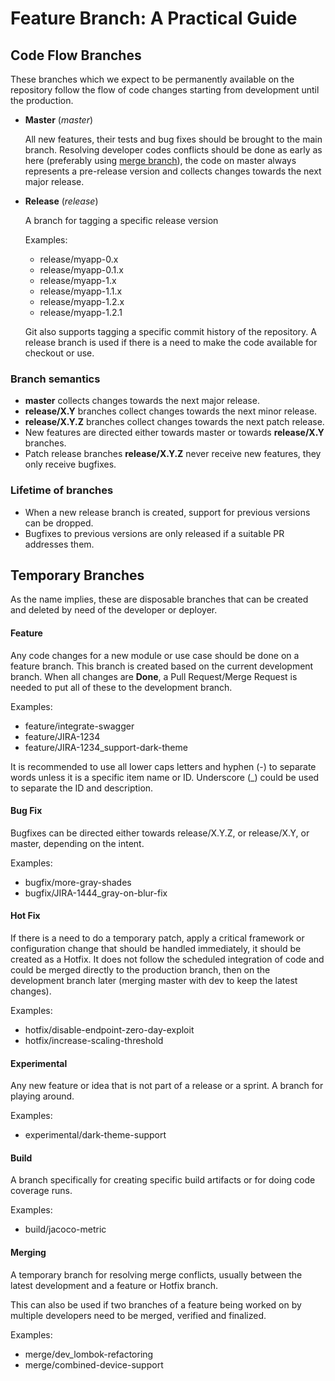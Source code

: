 # Feature Branch: A Practical Guide

## Code Flow Branches

These branches which we expect to be permanently available on the repository follow the flow of code changes starting from development until the production.

* **Master** (*master*)

  All new features, their tests and bug fixes should be brought to the main branch. Resolving developer codes conflicts should be done as early as here (preferably using [merge branch](#merging)), the code on master always represents a pre-release version and collects changes towards the next major release.

* **Release** (*release*)

  A branch for tagging a specific release version

  Examples:
  * release/myapp-0.x
  * release/myapp-0.1.x
  * release/myapp-1.x
  * release/myapp-1.1.x
  * release/myapp-1.2.x
  * release/myapp-1.2.1

  Git also supports tagging a specific commit history of the repository. A release branch is used if there is a need to make the code available for checkout or use.

### Branch semantics
  * **master** collects changes towards the next major release.
  * **release/X.Y** branches collect changes towards the next minor release.
  * **release/X.Y.Z** branches collect changes towards the next patch release.
  * New features are directed either towards master or towards **release/X.Y** branches.
  * Patch release branches **release/X.Y.Z** never receive new features, they only receive bugfixes.

### Lifetime of branches
  * When a new release branch is created, support for previous versions can be dropped.
  * Bugfixes to previous versions are only released if a suitable PR addresses them.

## Temporary Branches

As the name implies, these are disposable branches that can be created and deleted by need of the developer or deployer.

#### **Feature**

  Any code changes for a new module or use case should be done on a feature branch. This branch is created based on the current development branch. When all changes are **Done**, a Pull Request/Merge Request is needed to put all of these to the development branch.

  Examples:
  * feature/integrate-swagger
  * feature/JIRA-1234
  * feature/JIRA-1234_support-dark-theme

It is recommended to use all lower caps letters and hyphen (-) to separate words unless it is a specific item name or ID. Underscore (_) could be used to separate the ID and description.

#### **Bug Fix**

  Bugfixes can be directed either towards release/X.Y.Z, or release/X.Y, or master, depending on the intent.

  Examples:
  * bugfix/more-gray-shades
  * bugfix/JIRA-1444_gray-on-blur-fix

#### **Hot Fix**

  If there is a need to do a temporary patch, apply a critical framework or configuration change that should be handled immediately, it should be created as a Hotfix. It does not follow the scheduled integration of code and could be merged directly to the production branch, then on the development branch later (merging master with dev to keep the latest changes).

  Examples:
  * hotfix/disable-endpoint-zero-day-exploit
  * hotfix/increase-scaling-threshold
    
#### **Experimental**

  Any new feature or idea that is not part of a release or a sprint. A branch for playing around.

  Examples:
  * experimental/dark-theme-support
    
#### **Build**

  A branch specifically for creating specific build artifacts or for doing code coverage runs.

  Examples:
  * build/jacoco-metric
  
#### **Merging**

  A temporary branch for resolving merge conflicts, usually between the latest development and a feature or Hotfix branch.
  
  This can also be used if two branches of a feature being worked on by multiple developers need to be merged, verified and finalized.

  Examples:
  * merge/dev_lombok-refactoring
  * merge/combined-device-support


